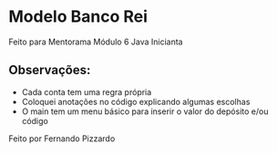 # Modelo Banco Rei
Feito para Mentorama Módulo 6 Java Inicianta
####
## Observações:
- Cada conta tem uma regra própria
- Coloquei anotações no código explicando algumas escolhas
- O main tem um menu básico para inserir o valor do depósito e/ou código


Feito por Fernando Pizzardo
